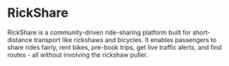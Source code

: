# RickShare
RickShare is a community-driven ride-sharing platform built for short-distance transport like rickshaws and bicycles. It enables passengers to share rides fairly, rent bikes, pre-book trips, get live traffic alerts, and find routes - all without involving the rickshaw puller. 
